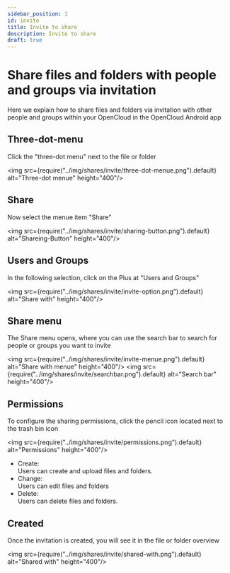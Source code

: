```yaml
---
sidebar_position: 1
id: invite
title: Invite to share
description: Invite to share
draft: true
---
```


# Share files and folders with people and groups via invitation

Here we explain how to share files and folders via invitation with other people and groups within your OpenCloud in the OpenCloud Android app

## Three-dot-menu

Click the "three-dot menu" next to the file or folder

<img src={require("../img/shares/invite/three-dot-menue.png").default} alt="Three-dot menue" height="400"/>

## Share

Now select the menue item "Share"

<img src={require("../img/shares/invite/sharing-button.png").default} alt="Shareing-Button" height="400"/>

## Users and Groups

In the following selection, click on the Plus at "Users and Groups"

<img src={require("../img/shares/invite/invite-option.png").default} alt="Share with" height="400"/>

## Share menu

The Share menu opens, where you can use the search bar to search for people or groups you want to invite

<img src={require("../img/shares/invite/invite-menue.png").default} alt="Share with menue" height="400"/>
<img src={require("../img/shares/invite/searchbar.png").default} alt="Search bar" height="400"/>

## Permissions

To configure the sharing permissions, click the pencil icon located next to the trash bin icon

<img src={require("../img/shares/invite/permissions.png").default} alt="Permissions" height="400"/>

- Create:  
  Users can create and upload files and folders.
- Change:  
  Users can edit files and folders
- Delete:  
  Users can delete files and folders.

## Created

Once the invitation is created, you will see it in the file or folder overview

<img src={require("../img/shares/invite/shared-with.png").default} alt="Shared with" height="400"/>
